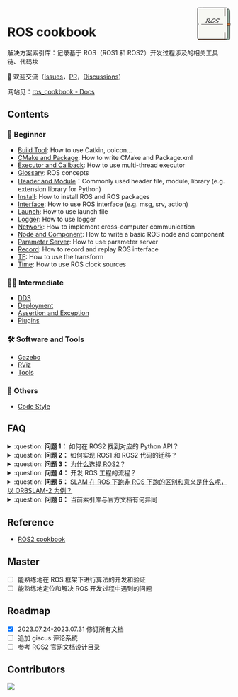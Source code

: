 <img src="_media/favicon.png" align="right" width="15%">

# ROS cookbook

解决方案索引库：记录基于 ROS（ROS1 和 ROS2）开发过程涉及的相关工具链、代码块

:raised_eyebrow: 欢迎交流（[Issues](https://github.com/Natsu-Akatsuki/ros_cookbook/issues)，[PR](https://github.com/Natsu-Akatsuki/ros_cookbook/pulls)，[Discussions](https://github.com/Natsu-Akatsuki/ros_cookbook/discussions)）

网站见：[ros_cookbook - Docs](https://natsu-akatsuki.github.io/ros_cookbook/)

## Contents

### :child: Beginner

- [Build Tool](Beginner/Build%20Tool.md): How to use Catkin, colcon...
- [CMake and Package](Beginner/CMake%20and%20Package.md): How to write CMake and Package.xml
- [Executor and Callback](Beginner/Executor%20and%20Callback.md): How to use multi-thread executor
- [Glossary](Beginner/Glossary.md): ROS concepts
- [Header and Module](Beginner/Header%20and%20Module.md)：Commonly used header file, module, library (e.g. extension library for Python)
- [Install](Beginner/Install.md): How to install ROS and ROS packages
- [Interface](Beginner/Interface.md): How to use ROS interface (e.g. msg, srv, action)
- [Launch](Beginner/Launch.md): How to use launch file
- [Logger](Beginner/Logger.md): How to use logger
- [Network](Beginner/Network.md): How to implement cross-computer communication
- [Node and Component](Beginner/Node%20and%20Component.md): How to write a basic ROS node and component
- [Parameter Server](Beginner/Parameter%20Server.md): How to use parameter server
- [Record](Beginner/Record.md): How to record and replay ROS interface
- [TF](Beginner/TF.md): How to use the transform
- [Time](Beginner/Time.md): How to use ROS clock sources

### :student: Intermediate

- [DDS](Intermediate/DDS.md)
- [Deployment](Intermediate/Deployment.md)
- [Assertion and Exception](Intermediate/Assertion%20and%20Exception.md)
- [Plugins](Intermediate/Plugins.md)

### :hammer_and_wrench: Software and Tools

- [Gazebo](Software%20and%20Tools/Gazebo.md)
- [RViz](Software%20and%20Tools/RViz.md)
- [Tools](Software%20and%20Tools/Tools.md)

### :memo: Others

- [Code Style](Others/Code%20Style.md)

## FAQ

<details>
    <summary>:question: <b>问题 1：</b>
        如何在 ROS2 找到对应的 Python API？
    </summary>

根据`C++`的相关代码和 API 进行初筛，然后再查看 [rclpy API 文档](https://docs.ros2.org/latest/api/rclpy/index.html)，找到对应的模块和代码接口，继而实现迁移

</details>

<details>
    <summary>:question: <b>问题 2：</b>
        如何实现 ROS1 和 ROS2 代码的迁移？
    </summary>

- [ ] 过一遍 ChatGPT
- [ ] 经验泛化（谷歌，Stack Overflow，百度，曾经遇到过......）
- [ ] 查看例程

</details>

<details>
    <summary>:question: <b>问题 3：</b>
        <a href="https://design.ros2.org/articles/why_ros2.html">为什么选择 ROS2</a>？
    </summary>
</details>

<details>
    <summary>:question: <b>问题 4：</b>
        开发 ROS 工程的流程？
    </summary>

- [ ] 明确程序的功能，明确程序的输入和输出
- [ ] 进行快速原型开发，验证程序的功能
- [ ] 优化程序，提高程序的性能

</details>

<details>
    <summary>:question: <b>问题 5：</b>
        <a href="https://www.zhihu.com/question/527984200/answer/2447182557">SLAM 在 ROS 下跑非 ROS 下跑的区别和意义是什么呢，以 ORBSLAM-2 为例？</a>
    </summary>

在 ROS 框架下开发和验证算法会更加的方便。首先，有丰富的三方支持。比如，我们可以直接使用厂家提供的 ROS 平台下的程序来读取传感器的数据，而不用自己再写程序来读取数据，而当然前提是供应商提供了相关的程序。其次，ROS 框架下包含一套进程通信的架构。通过消息的订阅和发布，回调函数的处理，我们就能够快速地实现进程通信。提供了算法开发和验证的一系列工具链。比如进行数据可视化的 RViz，数据录制的 rosbag，仿真平台 Gazebo

以 ORBSLAM2 为例，如果不依赖 ROS 的话，第一要自己手写对传感器数据读取的程序，第二，设计的算法如果是分模块，模块之间要通讯的话，还要
考量如何通讯；第三，还要写可视化的程序。凡此，都要花费大量的时间。

</details>

<details>
    <summary>:question: <b>问题 6：</b>
        当前索引库与官方文档有何异同
    </summary>

其实在编者多次浏览官方文档后，会觉得官方文档已提供了详细的线索和解决方案，当前索引库只是多了 ROS1 和 ROS2 的整合和部分工程上的线索

</details>

## Reference

- [ROS2 cookbook](https://github.com/mikeferguson/ros2_cookbook)

## Master

- [ ] 能熟练地在 ROS 框架下进行算法的开发和验证
- [ ] 能熟练地定位和解决 ROS 开发过程中遇到的问题

## Roadmap

- [x] 2023.07.24-2023.07.31 修订所有文档
- [ ] 追加 giscus 评论系统
- [ ] 参考 ROS2 官网文档设计目录

## Contributors

<a href="https://github.com/Natsu-Akatsuki">
  <img src="https://contrib.rocks/image?repo=Natsu-Akatsuki/ros_cookbook" />
</a>